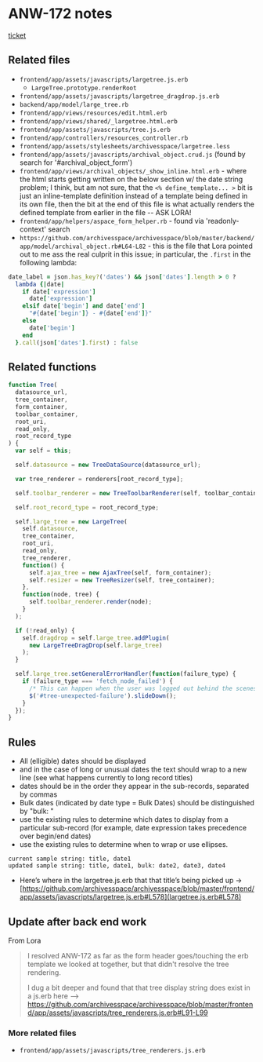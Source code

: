 # ANW-172 notes

[ticket](https://archivesspace.atlassian.net/browse/ANW-172)

## Related files

- `frontend/app/assets/javascripts/largetree.js.erb`
  - `LargeTree.prototype.renderRoot`
- `frontend/app/assets/javascripts/largetree_dragdrop.js.erb`
- `backend/app/model/large_tree.rb`
- `frontend/app/views/resources/edit.html.erb`
- `frontend/app/views/shared/_largetree.html.erb`
- `frontend/app/assets/javascripts/tree.js.erb`
- `frontend/app/controllers/resources_controller.rb`
- `frontend/app/assets/stylesheets/archivesspace/largetree.less`
- `frontend/app/assets/javascripts/archival_object.crud.js` (found by search for '#archival_object_form')
- `frontend/app/views/archival_objects/_show_inline.html.erb` - where the html starts getting written on the below section w/ the date string problem; I think, but am not sure, that the `<% define_template... >` bit is just an inline-template definition instead of a template being defined in its own file, then the bit at the end of this file is what actually renders the defined template from earlier in the file -- ASK LORA!
- `frontend/app/helpers/aspace_form_helper.rb` - found via 'readonly-context' search
- `https://github.com/archivesspace/archivesspace/blob/master/backend/app/model/archival_object.rb#L64-L82` - this is the file that Lora pointed out to me ass the real culprit in this issue; in particular, the `.first` in the following lambda:

```rb
date_label = json.has_key?('dates') && json['dates'].length > 0 ?
  lambda {|date|
    if date['expression']
      date['expression']
    elsif date['begin'] and date['end']
      "#{date['begin']} - #{date['end']}"
    else
      date['begin']
    end
  }.call(json['dates'].first) : false
```

## Related functions

```js
function Tree(
  datasource_url,
  tree_container,
  form_container,
  toolbar_container,
  root_uri,
  read_only,
  root_record_type
) {
  var self = this;

  self.datasource = new TreeDataSource(datasource_url);

  var tree_renderer = renderers[root_record_type];

  self.toolbar_renderer = new TreeToolbarRenderer(self, toolbar_container);

  self.root_record_type = root_record_type;

  self.large_tree = new LargeTree(
    self.datasource,
    tree_container,
    root_uri,
    read_only,
    tree_renderer,
    function() {
      self.ajax_tree = new AjaxTree(self, form_container);
      self.resizer = new TreeResizer(self, tree_container);
    },
    function(node, tree) {
      self.toolbar_renderer.render(node);
    }
  );

  if (!read_only) {
    self.dragdrop = self.large_tree.addPlugin(
      new LargeTreeDragDrop(self.large_tree)
    );
  }

  self.large_tree.setGeneralErrorHandler(function(failure_type) {
    if (failure_type === 'fetch_node_failed') {
      /* This can happen when the user was logged out behind the scenes. */
      $('#tree-unexpected-failure').slideDown();
    }
  });
}
```

## Rules

- All (elligible) dates should be displayed
- and in the case of long or unusual dates the text should wrap to a new line (see what happens currently to long record titles)
- dates should be in the order they appear in the sub-records, separated by commas
- Bulk dates (indicated by date type = Bulk Dates) should be distinguished by "bulk: "
- use the existing rules to determine which dates to display from a particular sub-record (for example, date expression takes precedence over begin/end dates)
- use the existing rules to determine when to wrap or use ellipses.

```
current sample string: title, date1
updated sample string: title, date1, bulk: date2, date3, date4
```

- Here’s where in the largetree.js.erb that that title’s being picked up → [https://github.com/archivesspace/archivesspace/blob/master/frontend/app/assets/javascripts/largetree.js.erb#L578](largetree.js.erb#L578)

## Update after back end work

From Lora

> I resolved ANW-172 as far as the form header goes/touching the erb template we looked at together, but that didn't resolve the tree rendering.
>
> I dug a bit deeper and found that that tree display string does exist in a js.erb here --> https://github.com/archivesspace/archivesspace/blob/master/frontend/app/assets/javascripts/tree_renderers.js.erb#L91-L99

### More related files

- `frontend/app/assets/javascripts/tree_renderers.js.erb`
